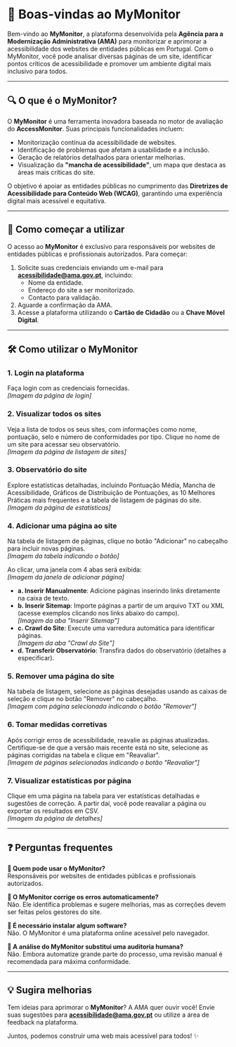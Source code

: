 # 📢 Boas-vindas ao MyMonitor

Bem-vindo ao **MyMonitor**, a plataforma desenvolvida pela **Agência para a Modernização Administrativa (AMA)** para monitorizar e aprimorar a acessibilidade dos websites de entidades públicas em Portugal. Com o MyMonitor, você pode analisar diversas páginas de um site, identificar pontos críticos de acessibilidade e promover um ambiente digital mais inclusivo para todos.

---

## 🔍 O que é o MyMonitor?

O **MyMonitor** é uma ferramenta inovadora baseada no motor de avaliação do **AccessMonitor**. Suas principais funcionalidades incluem:

- Monitorização contínua da acessibilidade de websites.
- Identificação de problemas que afetam a usabilidade e a inclusão.
- Geração de relatórios detalhados para orientar melhorias.
- Visualização da **"mancha de acessibilidade"**, um mapa que destaca as áreas mais críticas do site.

O objetivo é apoiar as entidades públicas no cumprimento das **Diretrizes de Acessibilidade para Conteúdo Web (WCAG)**, garantindo uma experiência digital mais acessível e equitativa.

---

## 🚀 Como começar a utilizar

O acesso ao **MyMonitor** é exclusivo para responsáveis por websites de entidades públicas e profissionais autorizados. Para começar:

1. Solicite suas credenciais enviando um e-mail para **acessibilidade@ama.gov.pt**, incluindo:
   - Nome da entidade.
   - Endereço do site a ser monitorizado.
   - Contacto para validação.
2. Aguarde a confirmação da AMA.
3. Acesse a plataforma utilizando o **Cartão de Cidadão** ou a **Chave Móvel Digital**.

---

## 🛠 Como utilizar o MyMonitor

### 1. Login na plataforma
Faça login com as credenciais fornecidas.  
*[Imagem da página de login]*

### 2. Visualizar todos os sites
Veja a lista de todos os seus sites, com informações como nome, pontuação, selo e número de conformidades por tipo. Clique no nome de um site para acessar seu observatório.  
*[Imagem da página de listagem de sites]*

### 3. Observatório do site
Explore estatísticas detalhadas, incluindo Pontuação Média, Mancha de Acessibilidade, Gráficos de Distribuição de Pontuações, as 10 Melhores Práticas mais frequentes e a tabela de listagem de páginas do site.  
*[Imagem da página de estatísticas]*

### 4. Adicionar uma página ao site
Na tabela de listagem de páginas, clique no botão "Adicionar" no cabeçalho para incluir novas páginas.  
*[Imagem da tabela indicando o botão]*  

Ao clicar, uma janela com 4 abas será exibida:  
*[Imagem da janela de adicionar página]*  
- **a. Inserir Manualmente**: Adicione páginas inserindo links diretamente na caixa de texto.  
- **b. Inserir Sitemap**: Importe páginas a partir de um arquivo TXT ou XML (acesse exemplos clicando nos links abaixo do campo).  
  *[Imagem da aba "Inserir Sitemap"]*  
- **c. Crawl do Site**: Execute uma varredura automática para identificar páginas.  
  *[Imagem da aba "Crawl do Site"]*  
- **d. Transferir Observatório**: Transfira dados do observatório (detalhes a especificar).

### 5. Remover uma página do site
Na tabela de listagem, selecione as páginas desejadas usando as caixas de seleção e clique no botão "Remover" no cabeçalho.  
*[Imagem com página selecionada indicando o botão "Remover"]*

### 6. Tomar medidas corretivas
Após corrigir erros de acessibilidade, reavalie as páginas atualizadas. Certifique-se de que a versão mais recente está no site, selecione as páginas corrigidas na tabela e clique em "Reavaliar".  
*[Imagem de páginas selecionadas indicando o botão "Reavaliar"]*

### 7. Visualizar estatísticas por página
Clique em uma página na tabela para ver estatísticas detalhadas e sugestões de correção. A partir daí, você pode reavaliar a página ou exportar os resultados em CSV.  
*[Imagem da página de detalhes]*

---

## ❓ Perguntas frequentes

**📌 Quem pode usar o MyMonitor?**  
Responsáveis por websites de entidades públicas e profissionais autorizados.

**📌 O MyMonitor corrige os erros automaticamente?**  
Não. Ele identifica problemas e sugere melhorias, mas as correções devem ser feitas pelos gestores do site.

**📌 É necessário instalar algum software?**  
Não. O MyMonitor é uma plataforma online acessível pelo navegador.

**📌 A análise do MyMonitor substitui uma auditoria humana?**  
Não. Embora automatize grande parte do processo, uma revisão manual é recomendada para máxima conformidade.

---

## 💡 Sugira melhorias

Tem ideias para aprimorar o **MyMonitor**? A AMA quer ouvir você! Envie suas sugestões para **acessibilidade@ama.gov.pt** ou utilize a área de feedback na plataforma.

Juntos, podemos construir uma web mais acessível para todos! ✨
